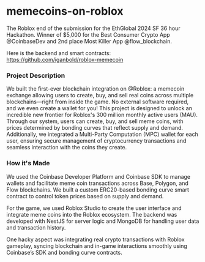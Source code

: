 # memecoins-on-roblox
 
The Roblox end of the submission for the EthGlobal 2024 SF 36 hour Hackathon. Winner of $5,000 for the Best Consumer Crypto App @CoinbaseDev and 2nd place Most Killer App @flow_blockchain.

Here is the backend and smart contracts: https://github.com/iganbold/roblox-memecoin

### Project Description
We built the first-ever blockchain integration on @Roblox: a memecoin exchange allowing users to create, buy, and sell real coins across multiple blockchains—right from inside the game. No external software required, and we even create a wallet for you! This project is designed to unlock an incredible new frontier for Roblox's 300 million monthly active users (MAU). Through our system, users can create, buy, and sell meme coins, with prices determined by bonding curves that reflect supply and demand. Additionally, we integrated a Multi-Party Computation (MPC) wallet for each user, ensuring secure management of cryptocurrency transactions and seamless interaction with the coins they create.

### How it's Made
We used the Coinbase Developer Platform and Coinbase SDK to manage wallets and facilitate meme coin transactions across Base, Polygon, and Flow blockchains. We built a custom ERC20-based bonding curve smart contract to control token prices based on supply and demand.

For the game, we used Roblox Studio to create the user interface and integrate meme coins into the Roblox ecosystem. The backend was developed with NestJS for server logic and MongoDB for handling user data and transaction history.

One hacky aspect was integrating real crypto transactions with Roblox gameplay, syncing blockchain and in-game interactions smoothly using Coinbase’s SDK and bonding curve contracts.